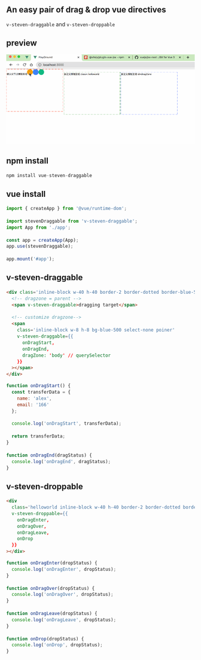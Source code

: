 ## An easy pair of drag & drop vue directives

`v-steven-draggable` and `v-steven-droppable`

## preview

![demo](https://github.com/jobsteven/vue-steven-draggable/raw/master/steven-draggable.gif)

## npm install

```javascript
npm install vue-steven-draggable
```

## vue install

```javascript
import { createApp } from '@vue/runtime-dom';

import stevenDraggable from 'v-steven-draggable';
import App from './app';

const app = createApp(App);
app.use(stevenDraggable);

app.mount('#app');
```

## v-steven-draggable

```html
<div class='inline-block w-40 h-40 border-2 border-dotted border-blue-500'>
  <!-- dragzone = parent -->
  <span v-steven-draggable>dragging target</span>

  <!-- customize dragzone-->
  <span
    class='inline-block w-8 h-8 bg-blue-500 select-none poiner'
    v-steven-draggable={{
      onDragStart,
      onDragEnd,
      dragZone: 'body' // querySelector
    }}
  ></span>
</div>
```

```javascript
function onDragStart() {
  const transferData = {
    name: 'alex',
    email: '166'
  };

  console.log('onDragStart', transferData);

  return transferData;
}

function onDragEnd(dragStatus) {
  console.log('onDragEnd', dragStatus);
}
```

## v-steven-droppable

```html
<div
  class='helloworld inline-block w-40 h-40 border-2 border-dotted border-blue-500'
  v-steven-droppable={{
    onDragEnter,
    onDragOver,
    onDragLeave,
    onDrop
  }}
></div>

```

```javascript
function onDragEnter(dropStatus) {
  console.log('onDragEnter', dropStatus);
}

function onDragOver(dropStatus) {
  console.log('onDragOver', dropStatus);
}

function onDragLeave(dropStatus) {
  console.log('onDragLeave', dropStatus);
}

function onDrop(dropStatus) {
  console.log('onDrop', dropStatus);
}
```

